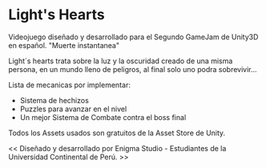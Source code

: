 # Light's Hearts

Videojuego diseñado y desarrollado para el Segundo GameJam de Unity3D en español. "Muerte instantanea"

Light´s hearts trata sobre la luz y la oscuridad creado de una misma persona, en un mundo lleno de peligros, al final solo uno podra sobrevivir...

Lista de mecanicas por implementar: 
- Sistema de hechizos
- Puzzles para avanzar en el nivel
- Un mejor Sistema de Combate contra el boss final

Todos los Assets usados son gratuitos de la Asset Store de Unity.

<< Diseñado y desarrollado por Enigma Studio - Estudiantes de la Universidad Continental de Perú. >>


